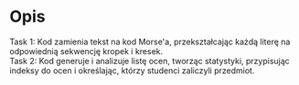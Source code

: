 # Opis
Task 1: Kod zamienia tekst na kod Morse'a, przekształcając każdą literę na odpowiednią sekwencję kropek i kresek.<br />
Task 2: Kod generuje i analizuje listę ocen, tworząc statystyki, przypisując indeksy do ocen i określając, którzy studenci zaliczyli przedmiot.<br />
